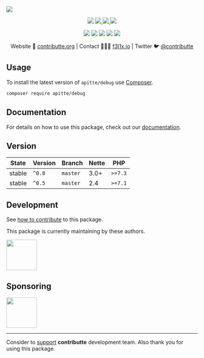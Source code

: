 ![](https://heatbadger.now.sh/github/readme/contributte/apitte-debug/)

<p align=center>
  <a href="https://github.com/apitte/debug/actions"><img src="https://badgen.net/github/checks/apitte/debug/master?cache=300"></a>
  <a href="https://coveralls.io/r/apitte/debug"> <img src="https://badgen.net/coveralls/c/github/apitte/debug?cache=300"> </a>
  <a href="https://packagist.org/packages/apitte/debug"> <img src="https://badgen.net/packagist/dm/apitte/debug"> </a>
  <a href="https://packagist.org/packages/apitte/debug"> <img src="https://badgen.net/packagist/v/apitte/debug"> </a>
</p>
<p align=center>
  <a href="https://packagist.org/packages/apitte/debug"><img src="https://badgen.net/packagist/php/apitte/debug"></a>
  <a href="https://github.com/contributte/apitte-debug"><img src="https://badgen.net/github/license/contributte/apitte-debug"></a>
  <a href="https://bit.ly/ctteg"><img src="https://badgen.net/badge/support/gitter/cyan"></a>
  <a href="https://bit.ly/cttfo"><img src="https://badgen.net/badge/support/forum/yellow"></a>
  <a href="https://contributte.org/partners.html"><img src="https://badgen.net/badge/become/a%20patron/F96854"></a>
<p>

<p align=center>
Website 🚀 <a href="https://contributte.org">contributte.org</a> | Contact 👨🏻‍💻 <a href="https://f3l1x.io">f3l1x.io</a> | Twitter 🐦 <a href="https://twitter.com/contributte">@contributte</a>
</p>

## Usage

To install the latest version of `apitte/debug` use [Composer](https://getcomposer.org).

```bash
composer require apitte/debug
```

## Documentation

For details on how to use this package, check out our [documentation](.docs).

## Version

| State       | Version | Branch   | Nette | PHP     |
|-------------|---------|----------|-------|---------|
| stable      | `^0.8`  | `master` | 3.0+  | `>=7.3` |
| stable      | `^0.5`  | `master` | 2.4   | `>=7.1` |

## Development

See [how to contribute](https://contributte.org/contributing.html) to this package.

This package is currently maintaining by these authors.

<a href="https://github.com/f3l1x">
  <img width="80" height="80" src="https://avatars2.githubusercontent.com/u/538058?v=3&s=80">
</a>

## Sponsoring

<a href="https://github.com/tlapnet">
  <img width="80" height="80" src="https://avatars1.githubusercontent.com/u/22914186?s=80&v=4">
</a>

-----

Consider to [support](https://contributte.org/partners.html) **contributte** development team.
Also thank you for using this package.
